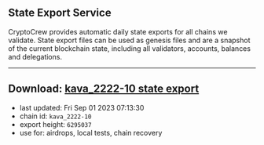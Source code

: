 ## State Export Service
CryptoCrew provides automatic daily state exports for all chains we validate. State export files can be used as genesis files and are a snapshot of the current blockchain state, including all validators, accounts, balances and delegations.

---
**Download: [kava_2222-10 state export](https://dl.ccvalidators.com/SERVICE/kava/kava_2222-10_export_6295037.json)**
---

- last updated: Fri Sep 01 2023 07:13:30
- chain id: `kava_2222-10`
- export height: `6295037`
- use for: airdrops, local tests, chain recovery
